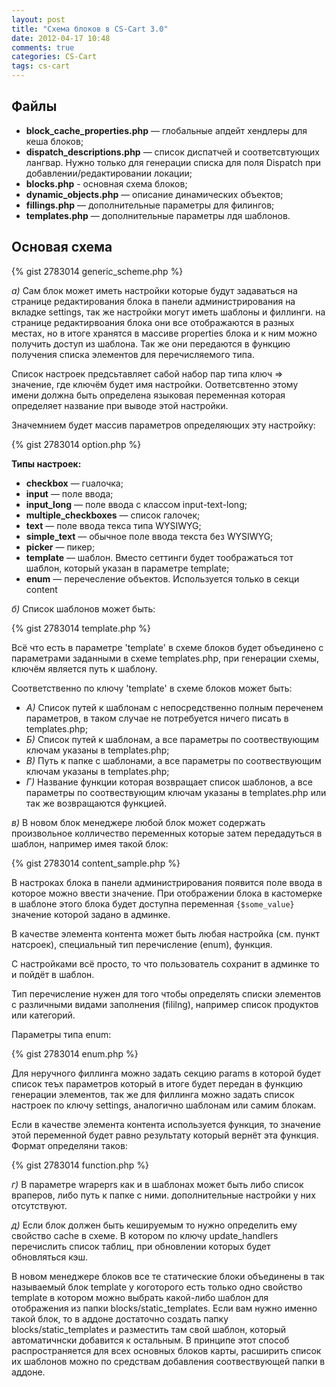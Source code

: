 ```yaml
---
layout: post
title: "Схема блоков в CS-Cart 3.0"
date: 2012-04-17 10:48
comments: true
categories: CS-Cart
tags: cs-cart
---
```


<!-- more -->

## Файлы

* **block_cache_properties.php** — глобальные апдейт хендлеры для кеша блоков;
* **dispatch_descriptions.php** — список диспатчей и соответсвтующих лангвар. Нужно только для генерации списка для поля Dispatch при добавлении/редактировании локации;
* **blocks.php** - основная схема блоков;
* **dynamic_objects.php** — описание динамических объектов;
* **fillings.php** — дополнительные параметры для филингов;
* **templates.php** — дополнительные параметры лдя шаблонов.

## Основая схема

{% gist 2783014 generic_scheme.php %}

*а)* Сам блок может иметь настройки которые будут задаваться на странице редактирования блока в панели администрирования на вкладке settings, так же настройки могут иметь шаблоны и филлинги. на странице редактирвоания блока они все отображаются в разных местах, но в итоге хранятся в массиве properties блока и к ним можно получить доступ из шаблона. Так же они передаются в функцию получения списка элементов для перечисляемого типа.

Список настроек предсьтавляет сабой набор пар типа ключ => значение, где ключём будет имя настройки. Оответсвтенно этому имени должна быть определена языковая переменная которая определяет название при выводе этой настройки.

Значемнием будет массив параметров определяющих эту настройку:

{% gist 2783014 option.php %}

**Типы настроек:**

* **checkbox** — гuалочка;
* **input** — поле ввода;
* **input_long** — поле ввода с классом input-text-long;
* **multiple_checkboxes** — список галочек;
* **text** — поле ввода текса типа WYSIWYG;
* **simple_text** — обычное поле ввода текста без WYSIWYG;
* **picker** — пикер;
* **template** — шаблон. Вместо сеттинги будет тоображаться тот шаблон, который указан в параметре template;
* **enum** — перечесление объектов. Используется только в секци content

*б)* Список шаблонов может быть:

{% gist 2783014 template.php %}

Всё что есть в параметре 'template' в схеме блоков будет объединено с параметрами заданными в схеме templates.php, при генерации схемы, ключём является путь к шаблону.

Соответственно по ключу 'template' в схеме блоков может быть:

* *А)* Список путей к шаблонам с непосредственно полным переченем параметров, в таком случае не потребуется ничего писать в templates.php;
* *Б)* Список путей к шаблонам, а все параметры по соотвествующим ключам указаны в templates.php;
* *В)* Путь к папке с шаблонами, а все параметры по соотвествующим ключам указаны в templates.php;
* *Г)* Название функции которая возвращает список шаблонов, а все параметры по соотвествующим ключам указаны в templates.php или так же возвращаются функцией.

*в)* В новом блок менеджере любой блок может содержать произвольное колличество переменных которые затем передадуться в шаблон, например имея такой блок:

{% gist 2783014 content_sample.php %}

В настроках блока в панели администрирования появится поле ввода в которое можно ввести значение. При отображении блока в кастомерке в шаблоне этого блока будет доступна переменная `{$some_value}` значение которой задано в админке.

В качестве элемента контента может быть любая настройка (см. пункт натсроек), специальный тип перечисление (enum), функция.

С настройками всё просто, то что пользователь сохранит в админке то и пойдёт в шаблон.

Тип перечисление нужен для того чтобы определять списки элементов с различными видами заполнения (fililng), например список продуктов или категорий.

Параметры типа enum:

{% gist 2783014 enum.php %}

Для неручного филлинга можно задать секцию params в которой будет список теъх параметров который в итоге будет передан в функцию генерации элементов, так же для филлинга можно задать список настроек по ключу settings, аналогично шаблонам или самим блокам.

Если в качестве элемента контента используется функция, то значение этой переменной будет равно результату который вернёт эта функция. Формат определяни таков:

{% gist 2783014 function.php %}

*г)* В параметре wrapeprs как и в шаблонах может быть либо список враперов, либо путь к папке с ними. дополнительные настройки у них отсутствуют.

*д)* Если блок должен быть кешируемым то нужно определить ему свойство cache в схеме. В котором по ключу update_handlers перечислить список таблиц, при обновлении которых будет обновляться кэш.

В новом менеджере блоков все те статические блоки объединены в так называемый блок template у коготорого есть только одно свойство  template в котором можно выбрать какой-либо шаблон для отображения из папки blocks/static_templates. Если вам нужно именно такой блок, то в аддоне достаточно создать папку blocks/static_templates и разместить там свой шаблон, который автоматичнски добавится к остальным. В принципе этот способ распространяется для всех основных блоков карты, расширить список их шаблонов можно по средствам добавления соотвествующей папки в аддоне.
